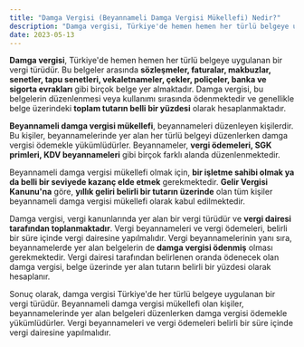 ```yaml
---
title: "Damga Vergisi (Beyannameli Damga Vergisi Mükellefi) Nedir?"
description: "Damga vergisi, Türkiye'de hemen hemen her türlü belgeye uygulanan bir vergi türüdür."
date: 2023-05-13
---
```


**Damga vergisi**, Türkiye'de hemen hemen her türlü belgeye uygulanan bir vergi türüdür. Bu belgeler arasında
**sözleşmeler, faturalar, makbuzlar, senetler, tapu senetleri, vekaletnameler, çekler, poliçeler, banka ve sigorta
evrakları** gibi birçok belge yer almaktadır. Damga vergisi, bu belgelerin düzenlenmesi veya kullanımı sırasında
ödenmektedir ve genellikle belge üzerindeki **toplam tutarın belli bir yüzdesi** olarak hesaplanmaktadır.

**Beyannameli damga vergisi mükellefi**, beyannameleri düzenleyen kişilerdir. Bu kişiler, beyannamelerinde yer alan her
türlü belgeyi düzenlerken damga vergisi ödemekle yükümlüdürler. Beyannameler, **vergi ödemeleri, SGK primleri, KDV
beyannameleri** gibi birçok farklı alanda düzenlenmektedir.

Beyannameli damga vergisi mükellefi olmak için, **bir işletme sahibi olmak ya da belli bir seviyede kazanç elde etmek**
gerekmektedir. **Gelir Vergisi Kanunu'na** göre, **yıllık geliri belirli bir tutarın üzerinde** olan tüm kişiler
beyannameli damga vergisi mükellefi olarak kabul edilmektedir.

Damga vergisi, vergi kanunlarında yer alan bir vergi türüdür ve **vergi dairesi tarafından toplanmaktadır**. Vergi
beyannameleri ve vergi ödemeleri, belirli bir süre içinde vergi dairesine yapılmalıdır. Vergi beyannamelerinin yanı
sıra, beyannamelerde yer alan belgelerin de **damga vergisi ödenmiş** olması gerekmektedir. Vergi dairesi tarafından
belirlenen oranda ödenecek olan damga vergisi, belge üzerinde yer alan tutarın belirli bir yüzdesi olarak hesaplanır.

Sonuç olarak, damga vergisi Türkiye'de her türlü belgeye uygulanan bir vergi türüdür. Beyannameli damga vergisi
mükellefi olan kişiler, beyannamelerinde yer alan belgeleri düzenlerken damga vergisi ödemekle yükümlüdürler. Vergi
beyannameleri ve vergi ödemeleri belirli bir süre içinde vergi dairesine yapılmalıdır.
